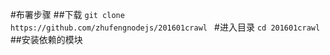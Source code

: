 #布署步骤
##下载
`git clone https://github.com/zhufengnodejs/201601crawl `
#进入目录
`cd 201601crawl`
##安装依赖的模块
